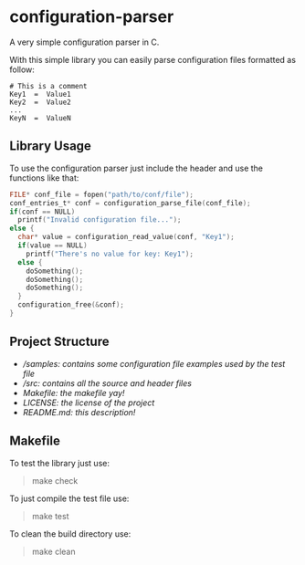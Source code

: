 # configuration-parser
A very simple configuration parser in C.

With this simple library you can easily parse configuration files formatted as follow:
```
# This is a comment
Key1  =  Value1
Key2  =  Value2
...
KeyN  =  ValueN
```
## Library Usage
To use the configuration parser just include the header and use the functions like that:

```C
FILE* conf_file = fopen("path/to/conf/file");
conf_entries_t* conf = configuration_parse_file(conf_file);
if(conf == NULL)
  printf("Invalid configuration file...");
else {
  char* value = configuration_read_value(conf, "Key1");
  if(value == NULL)
    printf("There's no value for key: Key1");
  else {
    doSomething();
    doSomething();
    doSomething();
  }
  configuration_free(&conf);
}
```

## Project Structure
* _/samples: contains some configuration file examples used by the test file_
* _/src: contains all the source and header files_
* _Makefile: the makefile yay!_
* _LICENSE: the license of the project_
* _README.md: this description!_

## Makefile
To test the library just use:
> make check

To just compile the test file use:
> make test

To clean the build directory use:
> make clean
